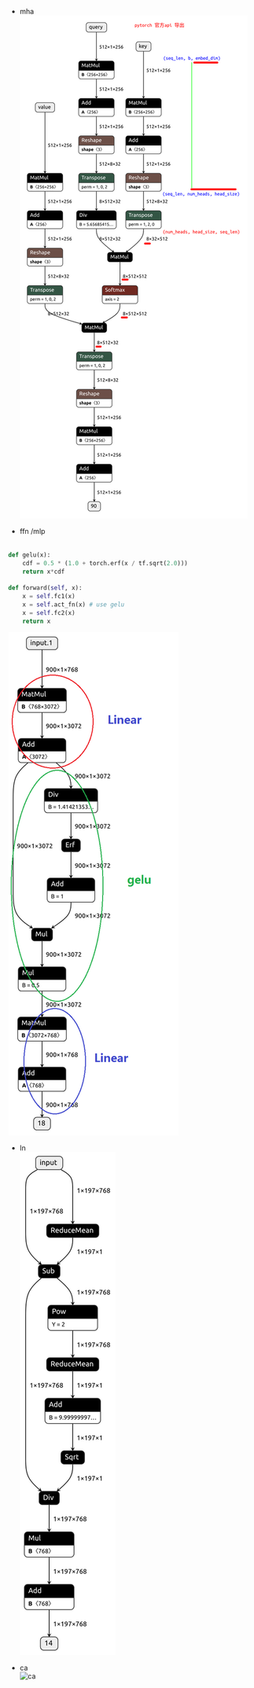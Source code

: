 
+ mha    
![mha](pt_self_atten.png)     

+ ffn /mlp
```py

def gelu(x):
    cdf = 0.5 * (1.0 + torch.erf(x / tf.sqrt(2.0)))
    return x*cdf

def forward(self, x):
    x = self.fc1(x)
    x = self.act_fn(x) # use gelu  
    x = self.fc2(x)
    return x
```   
![ffn](ffn-use-gelu.png)

+ ln    
![ln](ln.png)

+ ca     
![ca](ca.png)
